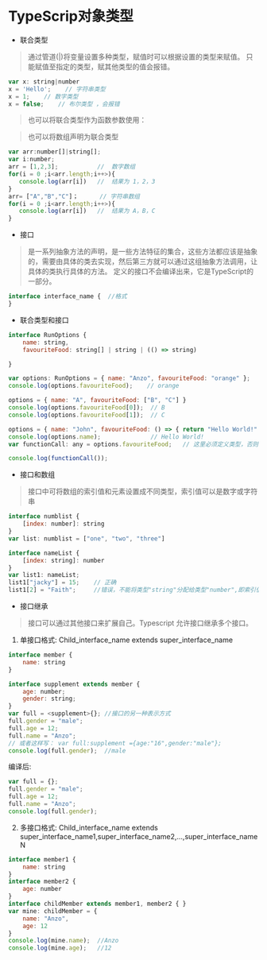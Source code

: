 # TypeScrip对象类型

- 联合类型
> 通过管道(|)将变量设置多种类型，赋值时可以根据设置的类型来赋值。
只能赋值至指定的类型，赋其他类型的值会报错。
```js
var x: string|number
x = 'Hello';    // 字符串类型
x = 1;    // 数字类型
x = false;    // 布尔类型 ，会报错
```
> 也可以将联合类型作为函数参数使用：

> 也可以将数组声明为联合类型
```js
var arr:number[]|string[];
var i:number;
arr = [1,2,3];           //  数字数组
for(i = 0 ;i<arr.length;i++>){
   console.log(arr[i])   //  结果为 1，2，3
}
arr= ["A","B","C"]；      // 字符串数组
for(i = 0 ;i<arr.length;i++>){
   console.log(arr[i])   //  结果为 A，B，C
}
```

- 接口
> 是一系列抽象方法的声明，是一些方法特征的集合，这些方法都应该是抽象的，需要由具体的类去实现，然后第三方就可以通过这组抽象方法调用，让具体的类执行具体的方法。
定义的接口不会编译出来，它是TypeScript的一部分。
```js
interface interface_name {  //格式
}
```

- 联合类型和接口
```js
interface RunOptions {
    name: string,
    favouriteFood: string[] | string | (() => string)

}

var options: RunOptions = { name: "Anzo", favouriteFood: "orange" };
console.log(options.favouriteFood);    // orange

options = { name: "A", favouriteFood: ["B", "C"] }
console.log(options.favouriteFood[0]);  // B
console.log(options.favouriteFood[1]);  // C

options = { name: "John", favouriteFood: () => { return "Hello World!" } }
console.log(options.name);              // Hello World!
var functionCall: any = options.favouriteFood;   // 这里必须定义类型，否则函数不能调用。

console.log(functionCall());

```

- 接口和数组
> 接口中可将数组的索引值和元素设置成不同类型，索引值可以是数字或字符串
```js
interface numblist {
    [index: number]: string
}
var list: numblist = ["one", "two", "three"]

interface nameList {
    [index: string]: number
}
var list1: nameList;
list1["jacky"] = 15;    // 正确
list1[2] = "Faith";     //错误，不能将类型"string"分配给类型"number",即索引值应为number类型。
```

- 接口继承
> 接口可以通过其他接口来扩展自己。Typescript 允许接口继承多个接口。
1. 单接口格式:
Child_interface_name extends super_interface_name

```js
interface member {
    name: string
}

interface supplement extends member {
    age: number;
    gender: string;
}
var full = <supplement>{}; //接口的另一种表示方式
full.gender = "male";
full.age = 12;
full.name = "Anzo";
// 或者这样写： var full:supplement ={age:"16",gender:"male"};
console.log(full.gender);  //male
```
编译后:
```js
var full = {}; 
full.gender = "male";
full.age = 12;
full.name = "Anzo";
console.log(full.gender);
```

2. 多接口格式:
Child_interface_name extends super_interface_name1,super_interface_name2,...,super_interface_nameN

```js
interface member1 {
    name: string
}
interface member2 {
    age: number
}
interface childMember extends member1, member2 { }
var mine: childMember = {
    name: "Anzo",
    age: 12
}
console.log(mine.name);  //Anzo
console.log(mine.age);   //12
```